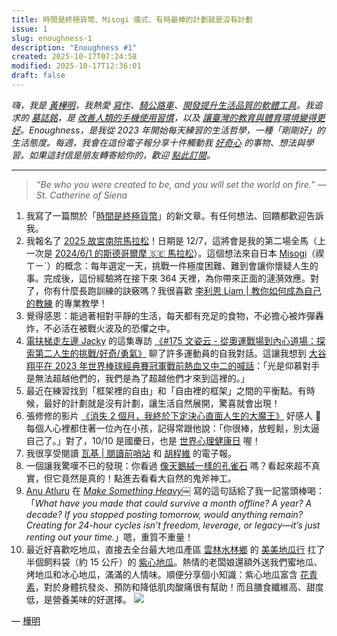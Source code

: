 ```yaml
---
title: 時間是終極貨幣、Misogi 儀式、有時最棒的計劃就是沒有計劃
issue: 1
slug: enoughness-1
description: "Enoughness #1"
created: 2025-10-17T07:24:58
modified: 2025-10-17T12:36:01
draft: false
---
```


_嗨，我是 [黃樺明](https://huami.ng)，我熱愛 [寫作](https://huami.ng/writing)、[騎公路車](https://www.strava.com/athletes/huaminghuang)、[開發提升生活品質的軟體工具](https://github.com/huaminghuangtw)。我追求的 [墓誌銘](https://huami.ng/2025/7/15/live-each-day-as-if-it-were-your-last)，是 [改善人類的手機使用習慣](https://shortcutomation.com)，以及 [讓臺灣的教育與體育環境變得更好](https://adaptx.tw)。Enoughness，是我從 2023 年開始每天練習的生活哲學，一種「剛剛好」的生活態度。每週，我會在這份電子報分享十件觸動我 [好奇心](https://huami.ng/wmu) 的事物、想法與學習。如果這封信是朋友轉寄給你的，歡迎 [點此訂閱](https://huami.ng/newsletter)。_

---

> _“Be who you were created to be, and you will set the world on fire.” — St. Catherine of Siena_

1. 我寫了一篇關於「[時間是終極貨幣](https://huami.ng/2025/10/14/who-do-we-spend-time-with-across-our-lifetime/)」的新文章。有任何想法、回饋都歡迎告訴我。
2. 我報名了 [2025 故宮南院馬拉松](https://lohasnet.tw/SouthNPM2025/)！日期是 12/7，這將會是我的第二場全馬（上一次是 [2024/6/1 的斯德哥爾摩 🇸🇪 馬拉松](https://www.strava.com/activities/11550346512)）。這個想法來自日本 [Misogi](https://www.google.com/search?q=日本+Misogi)（禊 ㄒㄧˋ）的概念：每年選定一天，挑戰一件極度困難、難到會讓你懷疑人生的事。完成後，這份經驗將在接下來 364 天裡，為你帶來正面的漣漪效應。對了，你有什麼長跑訓練的訣竅嗎？我很喜歡 [李利恩 Liam | 教你如何成為自己的教練](https://www.instagram.com/liam0520/) 的專業教學！
3. 覺得感恩：能過著相對平靜的生活，每天都有充足的食物，不必擔心被炸彈轟炸，不必活在被戰火波及的恐懼之中。
4. [電扶梯走左邊 Jacky](https://podcasts.apple.com/tw/podcast/%E9%9B%BB%E6%89%B6%E6%A2%AF%E8%B5%B0%E5%B7%A6%E9%82%8A-with-jacky-left-side-escalator/id1544225078) 的這集專訪 [《#175 文姿云 - 從奧運戰場到內心道場：探索第二人生的挑戰/好奇/勇氣》](https://youtu.be/KiUf5rWI4DE) 聊了許多運動員的自我對話。這讓我想到 [大谷翔平在 2023 年世界棒球經典賽冠軍戰前熱血又中二的喊話](https://www.youtube.com/watch?v=9-yTtST_Fvk)：「光是仰慕對手是無法超越他們的，我們是為了超越他們才來到這裡的。」
5. 最近在練習找到「框架裡的自由」和「自由裡的框架」之間的平衡點。有時候，最好的計劃就是沒有計劃，讓生活自然展開，驚喜就會出現！
6. 張修修的影片 [《消失 2 個月，我終於下定決心直面人生的大魔王》](https://youtu.be/AA3JelDoOio) 好感人 🥹 每個人心裡都住著一位內在小孩，記得常跟他說：「你很棒，放輕鬆，別太逼自己了。」對了，10/10 是國慶日，也是 [世界心理健康日](https://www.google.com/search?q=世界心理健康日) 喔！
7. 我很享受閱讀 [瓦基 | 閱讀前哨站](https://readingoutpost.com/book-picking-subscriber/#newsletter-history) 和 [胡程維](https://chengwei.substack.com/) 的電子報。
8. 一個讓我驚嘆不已的發現：你看過 [像天鵝絨一樣的孔雀石](https://www.reddit.com/r/NatureIsFuckingLit/comments/jg9l6d/raw_velvety_malachite/) 嗎？看起來超不真實，但它竟然是真的！點進去看看大自然的鬼斧神工。
9. [Anu Atluru](https://x.com/anuatluru) 在 _[Make Something Heavy](https://www.workingtheorys.com/p/make-something-heavy)￼_ 寫的這句話給了我一記當頭棒喝：「_What have you made that could survive a month offline? A year? A decade? If you stopped posting tomorrow, would anything remain? Creating for 24-hour cycles isn’t freedom, leverage, or legacy—it’s just renting out your time._」嗯，重質不重量！
10. 最近好喜歡吃地瓜，直接去全台最大地瓜產區 [雲林水林鄉](https://www.google.com/maps?q=雲林水林鄉) 的 [美美地瓜行](https://www.google.com/maps?q=水林美美地瓜行) 扛了半個飼料袋（約 15 公斤）的 [紫心地瓜](https://www.google.com/search?q=紫心地瓜)。熱情的老闆娘還額外送我們蜜地瓜、烤地瓜和冰心地瓜，滿滿的人情味。順便分享個小知識：紫心地瓜富含 [花青素](https://www.google.com/search?q=花青素)，對於身體抗發炎、預防和降低肌肉酸痛很有幫助！而且膳食纖維高、甜度低，是營養美味的好選擇。
	![](../_attachments/2025_10_11_14_01_43.jpeg)

— [樺明](https://huami.ng/2025/10/17/enoughness-1)

